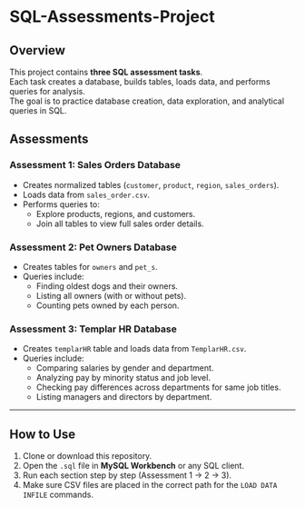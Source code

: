 # SQL-Assessments-Project


## Overview
This project contains **three SQL assessment tasks**.  
Each task creates a database, builds tables, loads data, and performs queries for analysis.  
The goal is to practice database creation, data exploration, and analytical queries in SQL.



## Assessments

### **Assessment 1: Sales Orders Database**
- Creates normalized tables (`customer`, `product`, `region`, `sales_orders`).  
- Loads data from `sales_order.csv`.  
- Performs queries to:  
  - Explore products, regions, and customers.  
  - Join all tables to view full sales order details.  

### **Assessment 2: Pet Owners Database**
- Creates tables for `owners` and `pet_s`.  
- Queries include:  
  - Finding oldest dogs and their owners.  
  - Listing all owners (with or without pets).  
  - Counting pets owned by each person.  

### **Assessment 3: Templar HR Database**
- Creates `templarHR` table and loads data from `TemplarHR.csv`.  
- Queries include:  
  - Comparing salaries by gender and department.  
  - Analyzing pay by minority status and job level.  
  - Checking pay differences across departments for same job titles.  
  - Listing managers and directors by department.  

---

## How to Use
1. Clone or download this repository.  
2. Open the `.sql` file in **MySQL Workbench** or any SQL client.  
3. Run each section step by step (Assessment 1 → 2 → 3).  
4. Make sure CSV files are placed in the correct path for the `LOAD DATA INFILE` commands.  

  
